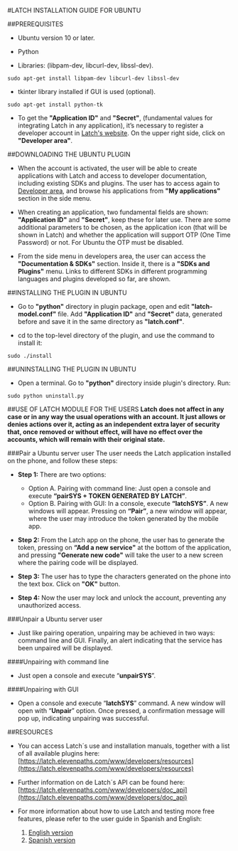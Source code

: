 #LATCH INSTALLATION GUIDE FOR UBUNTU


##PREREQUISITES
* Ubuntu version 10 or later.

* Python

* Libraries: (libpam-dev, libcurl-dev, libssl-dev).
```
sudo apt-get install libpam-dev libcurl-dev libssl-dev
```

* tkinter library installed if GUI is used (optional). 

```
sudo apt-get install python-tk
```


* To get the **"Application ID"** and **"Secret"**, (fundamental values for integrating Latch in any application), it’s necessary to register a developer account in [Latch's website](https://latch.elevenpaths.com"https://latch.elevenpaths.com"). On the upper right side, click on **"Developer area"**.

 
##DOWNLOADING THE UBUNTU PLUGIN
* When the account is activated, the user will be able to create applications with Latch and access to developer documentation, including existing SDKs and plugins. The user has to access again to [Developer area](https://latch.elevenpaths.com/www/developerArea"https://latch.elevenpaths.com/www/developerArea"), and browse his applications from **"My applications"** section in the side menu.

* When creating an application, two fundamental fields are shown: **"Application ID"** and **"Secret"**, keep these for later use. There are some additional parameters to be chosen, as the application icon (that will be shown in Latch) and whether the application will support OTP  (One Time Password) or not. For Ubuntu the OTP must be disabled.

* From the side menu in developers area, the user can access the **"Documentation & SDKs"** section. Inside it, there is a **"SDKs and Plugins"** menu. Links to different SDKs in different programming languages and plugins developed so far, are shown.


##INSTALLING THE PLUGIN IN UBUNTU
* Go to **"python"** directory in plugin package, open and edit **"latch-model.conf"** file. Add **"Application ID"** and **"Secret"** data, generated before and save it in the same directory as **"latch.conf"**.

* cd to the top-level directory of the plugin, and use the command to install it:
```
sudo ./install
```

##UNINSTALLING THE PLUGIN IN UBUNTU
* Open a terminal. Go to **"python"** directory inside plugin's directory. Run:
```
sudo python uninstall.py
```


##USE OF LATCH MODULE FOR THE USERS
**Latch does not affect in any case or in any way the usual operations with an account. It just allows or denies actions over it, acting as an independent extra layer of security that, once removed or without effect, will have no effect over the accounts, which will remain with their original state.**

###Pair a Ubuntu server user
The user needs the Latch application installed on the phone, and follow these steps:

* **Step 1:** There are two options:
    * Option A. Pairing with command line: Just open a console and execute **“pairSYS + TOKEN GENERATED BY LATCH”**. 
    * Option B. Pairing with GUI: In a console, execute **“latchSYS”**. A new windows will appear. Pressing on **“Pair”**, a new window will appear, where the user may introduce the token generated by the mobile app.   

* **Step 2:** From the Latch app on the phone, the user has to generate the token, pressing on **“Add a new service"** at the bottom of the application, and pressing **"Generate new code"** will take the user to a new screen where the pairing code will be displayed.

* **Step 3:** The user has to type the characters generated on the phone into the text box. Click on **"OK"** button.

* **Step 4:** Now the user may lock and unlock the account, preventing any unauthorized access.

###Unpair a Ubuntu server user
* Just like pairing operation, unpairing may be achieved in two ways: command line and GUI. Finally, an alert indicating that the service has been unpaired will be displayed.

####Unpairing with command line
* Just open a console and execute “**unpairSYS**”.

####Unpairing with GUI
* Open a console and execute “**latchSYS**” command. A new window will open with “**Unpair**” option. Once pressed, a confirmation message will pop up, indicating unpairing was successful.



##RESOURCES
- You can access Latch´s use and installation manuals, together with a list of all available plugins here: [https://latch.elevenpaths.com/www/developers/resources](https://latch.elevenpaths.com/www/developers/resources)

- Further information on de Latch´s API can be found here: [https://latch.elevenpaths.com/www/developers/doc_api](https://latch.elevenpaths.com/www/developers/doc_api)

- For more information about how to use Latch and testing more free features, please refer to the user guide in Spanish and English:
	1. [English version](https://latch.elevenpaths.com/www/public/documents/howToUseLatchNevele_EN.pdf)
	1. [Spanish version](https://latch.elevenpaths.com/www/public/documents/howToUseLatchNevele_ES.pdf)